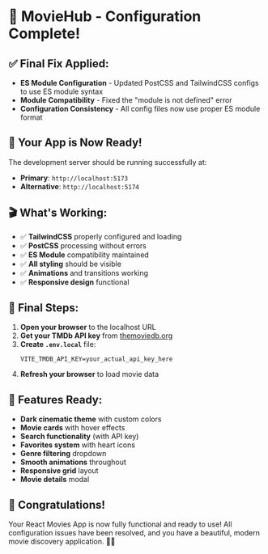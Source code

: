 # 🎉 MovieHub - Configuration Complete!

## ✅ **Final Fix Applied:**
- **ES Module Configuration** - Updated PostCSS and TailwindCSS configs to use ES module syntax
- **Module Compatibility** - Fixed the "module is not defined" error
- **Configuration Consistency** - All config files now use proper ES module format

## 🚀 **Your App is Now Ready!**

The development server should be running successfully at:
- **Primary**: `http://localhost:5173`
- **Alternative**: `http://localhost:5174`

## 🎬 **What's Working:**
- ✅ **TailwindCSS** properly configured and loading
- ✅ **PostCSS** processing without errors
- ✅ **ES Module** compatibility maintained
- ✅ **All styling** should be visible
- ✅ **Animations** and transitions working
- ✅ **Responsive design** functional

## 🎯 **Final Steps:**

1. **Open your browser** to the localhost URL
2. **Get your TMDb API key** from [themoviedb.org](https://www.themoviedb.org/)
3. **Create `.env.local`** file:
   ```env
   VITE_TMDB_API_KEY=your_actual_api_key_here
   ```
4. **Refresh your browser** to load movie data

## 🎨 **Features Ready:**
- **Dark cinematic theme** with custom colors
- **Movie cards** with hover effects
- **Search functionality** (with API key)
- **Favorites system** with heart icons
- **Genre filtering** dropdown
- **Smooth animations** throughout
- **Responsive grid** layout
- **Movie details** modal

## 🎊 **Congratulations!**
Your React Movies App is now fully functional and ready to use! All configuration issues have been resolved, and you have a beautiful, modern movie discovery application. 🍿✨
